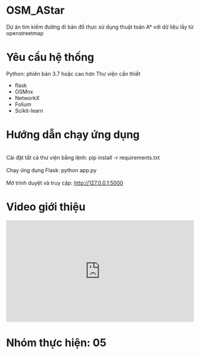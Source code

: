 # OSM_AStar
Dự án tìm kiếm đường đi bản đồ thực sử dụng thuật toán A* với dữ liệu lấy từ openstreetmap

# Yêu cầu hệ thống
Python: phiên bản 3.7 hoặc cao hơn
Thư viện cần thiết
- flask
- OSMnx
- NetworkX
- Folium
- Scikit-learn

# Hướng dẫn chạy ứng dụng
<br>Cài đặt tất cả thư viện bằng lệnh: pip install -r requirements.txt<br>
<br>Chạy ứng dụng Flask: python app.py<br>
<br>Mở trình duyệt và truy cập: http://127.0.0.1:5000<br>

# Video giới thiệu
<div style="position:relative; width:100%; height:0px; padding-bottom:54.147%"><iframe allow="fullscreen;autoplay" allowfullscreen height="100%" src="https://streamable.com/e/nqmlhy?autoplay=1" width="100%" style="border:none; width:100%; height:100%; position:absolute; left:0px; top:0px; overflow:hidden;"></iframe></div>

# Nhóm thực hiện: 05
